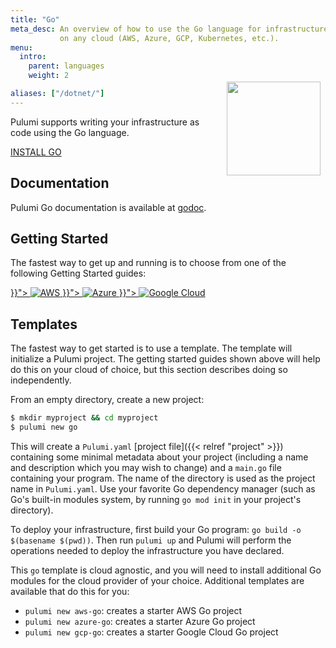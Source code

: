 ```yaml
---
title: "Go"
meta_desc: An overview of how to use the Go language for infrastructure as code
           on any cloud (AWS, Azure, GCP, Kubernetes, etc.).
menu:
  intro:
    parent: languages
    weight: 2

aliases: ["/dotnet/"]
---
```


<img src="/logos/tech/logo-golang.png" align="right" width="150" style="padding:8px; margin-top: -64px">

Pulumi supports writing your infrastructure as code using the Go language.

<a class="btn" href="https://golang.org/doc/install" target="_blank" title="Install Go">INSTALL GO</a>

## Documentation

Pulumi Go documentation is available at [godoc](https://godoc.org/github.com/pulumi/pulumi).

## Getting Started

The fastest way to get up and running is to choose from one of the following Getting Started guides:

<div class="flex md:flex-row flex-col my-6">
    <a class="block flex-1 btn bg-transparent border border-solid border-gray-300 hover:bg-gray-200 p-4 mb-4 mr-0 md:mb-0 md:mr-4 flex justify-center" href="{{< relref "../../get-started/aws" >}}">
        <img class="h-5" src="/logos/tech/aws.svg" alt="AWS">
    </a>
    <a class="block flex-1 btn bg-transparent border border-solid border-gray-300 hover:bg-gray-200 p-4 mb-4 mr-0 md:mb-0 md:mr-4 flex justify-center" href="{{< relref "../../get-started/azure" >}}">
        <img class="h-5" src="/logos/tech/azure.svg" alt="Azure">
    </a>
    <a class="block flex-1 btn bg-transparent border border-solid border-gray-300 hover:bg-gray-200 p-4 flex justify-center" href="{{< relref "../../get-started/gcp" >}}">
        <img class="h-5" src="/logos/tech/gcp.svg" alt="Google Cloud">
    </a>
</div>

## Templates

The fastest way to get started is to use a template. The template will initialize a Pulumi project. The getting started guides shown above will help do this on your cloud of choice, but this section describes doing so independently.

From an empty directory, create a new project:

```bash
$ mkdir myproject && cd myproject
$ pulumi new go
```

This will create a `Pulumi.yaml` [project file]({{< relref "project" >}}) containing some minimal metadata about your project (including a name and description which you may wish to change) and a `main.go` file containing your program. The name of the directory is used as the project name in `Pulumi.yaml`. Use your favorite Go dependency manager (such as Go's built-in modules system, by running `go mod init` in your project's directory).

To deploy your infrastructure, first build your Go program: `go build -o $(basename $(pwd))`. Then run `pulumi up` and Pulumi will perform the operations needed to deploy the infrastructure you have declared.

This `go` template is cloud agnostic, and you will need to install additional Go modules for the cloud provider of your choice. Additional templates are available that do this for you:

* `pulumi new aws-go`: creates a starter AWS Go project
* `pulumi new azure-go`: creates a starter Azure Go project
* `pulumi new gcp-go`: creates a starter Google Cloud Go project

